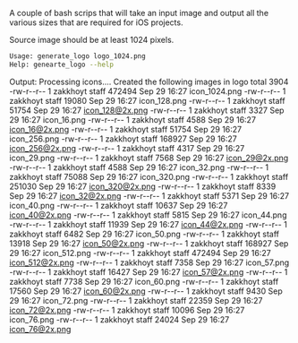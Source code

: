 A couple of bash scrips that will take an input image and output all the various sizes that are required for iOS projects. 

Source image should be at least 1024 pixels. 

```bash
Usage: generate_logo logo_1024.png
Help: genearte_logo --help
```

Output: 
Processing icons....
Created the following images in logo
total 3904
-rw-r--r--  1 zakkhoyt  staff  472494 Sep 29 16:27 icon_1024.png
-rw-r--r--  1 zakkhoyt  staff   19080 Sep 29 16:27 icon_128.png
-rw-r--r--  1 zakkhoyt  staff   51754 Sep 29 16:27 icon_128@2x.png
-rw-r--r--  1 zakkhoyt  staff    3327 Sep 29 16:27 icon_16.png
-rw-r--r--  1 zakkhoyt  staff    4588 Sep 29 16:27 icon_16@2x.png
-rw-r--r--  1 zakkhoyt  staff   51754 Sep 29 16:27 icon_256.png
-rw-r--r--  1 zakkhoyt  staff  168927 Sep 29 16:27 icon_256@2x.png
-rw-r--r--  1 zakkhoyt  staff    4317 Sep 29 16:27 icon_29.png
-rw-r--r--  1 zakkhoyt  staff    7568 Sep 29 16:27 icon_29@2x.png
-rw-r--r--  1 zakkhoyt  staff    4588 Sep 29 16:27 icon_32.png
-rw-r--r--  1 zakkhoyt  staff   75088 Sep 29 16:27 icon_320.png
-rw-r--r--  1 zakkhoyt  staff  251030 Sep 29 16:27 icon_320@2x.png
-rw-r--r--  1 zakkhoyt  staff    8339 Sep 29 16:27 icon_32@2x.png
-rw-r--r--  1 zakkhoyt  staff    5371 Sep 29 16:27 icon_40.png
-rw-r--r--  1 zakkhoyt  staff   10637 Sep 29 16:27 icon_40@2x.png
-rw-r--r--  1 zakkhoyt  staff    5815 Sep 29 16:27 icon_44.png
-rw-r--r--  1 zakkhoyt  staff   11939 Sep 29 16:27 icon_44@2x.png
-rw-r--r--  1 zakkhoyt  staff    6482 Sep 29 16:27 icon_50.png
-rw-r--r--  1 zakkhoyt  staff   13918 Sep 29 16:27 icon_50@2x.png
-rw-r--r--  1 zakkhoyt  staff  168927 Sep 29 16:27 icon_512.png
-rw-r--r--  1 zakkhoyt  staff  472494 Sep 29 16:27 icon_512@2x.png
-rw-r--r--  1 zakkhoyt  staff    7358 Sep 29 16:27 icon_57.png
-rw-r--r--  1 zakkhoyt  staff   16427 Sep 29 16:27 icon_57@2x.png
-rw-r--r--  1 zakkhoyt  staff    7738 Sep 29 16:27 icon_60.png
-rw-r--r--  1 zakkhoyt  staff   17560 Sep 29 16:27 icon_60@2x.png
-rw-r--r--  1 zakkhoyt  staff    9430 Sep 29 16:27 icon_72.png
-rw-r--r--  1 zakkhoyt  staff   22359 Sep 29 16:27 icon_72@2x.png
-rw-r--r--  1 zakkhoyt  staff   10096 Sep 29 16:27 icon_76.png
-rw-r--r--  1 zakkhoyt  staff   24024 Sep 29 16:27 icon_76@2x.png
